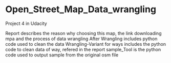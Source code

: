 # Open_Street_Map_Data_wrangling
Project 4 in Udacity


Report describes the reason why choosing this map, the link downloading mpa and the process of data wrangling
After Wrangling includes python code used to clean the data
Wrangling-Variant for ways includes the python code to clean data of way, refered in the report
sample_Tool is the python code used to output sample from the original osm file

